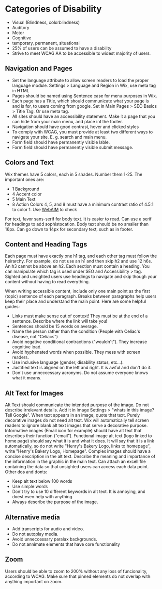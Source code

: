 # Categories of Disability
- Visual (Blindness, colorblindness)
- Auditory
- Motor
- Cognitive
- temporary, permanent, situational
- 25% of users can be assumed to have a disability
- Strive to meet WCAG AA to be accessible to widest majority of users.


## Navigation and Pages
- Set the language attribute to allow screen readers to load the proper language module. Settings > Language and Region in Wix, use meta tag in HTML
- Pages should be named using Sentence case for menu purposes in Wix.
- Each page has a Title, which should communicate what your page is and is for, to users coming from google. Set in Main Pages > SEO Basics > Title Tag. Or use meta tag.
- All sites should have an accessibility statement. Make it a page that you can hide from your main menu, and place int the footer.
- Navigation should have good contrast, hover and clicked styles
- To comply with WCAG, you must provide at least two different ways to navigate your site. E. g. search and main menu.
- Form field should have permanently visible lable.
- Form field should have permanently visible submit message.
  
## Colors and Text
Wix themes have 5 colors, each in 5 shades. Number them 1-25. The important ones are:
- 1 Background
- 4 Accent color
- 5 Main Text
- 8 Action
Colors 4, 5, and 8 must have a minimum contrast ratio of 4.5:1 to color 1. Use [WebAIM](https://webaim.org/resources/contrastchecker/) to check

For text, favor sans-serif for body text. It is easier to read. Can use a serif for headings to add sophistocation.  Body text should be no smaller than 16px. Can go down to 14px for secondary text, such as in footer.

## Content and Heading Tags
Each page must have exactly one h1 tag, and each other tag must follow the heirarchy. For example, do not use an h1 and then skip h2 and use 12 h6s. An h3 cannot be above an h2. Each section must contain a heading. You can manipulate which tag is used under SEO and Accessibility > tag. Sighted and unsighted users use headings to navigate and skip though your content without having to read everything.

When writing accessible content, include only one main point as the first (topic) sentence of each paragraph. Breaks between paragraphs help users keep their place and understand the main point. Here are some helpful guides:
- Links must make sense out of context! They must be at the end of a sentence. Describe where the link will take you!
- Sentences should be 15 words on average.
- Name the person rather than the condition (People with Celiac's disease, not "Celiacs")
- Avoid negative conditional contractions ("wouldn't"). They increase cognitive load.
- Avoid hyphenated words when possible. They mess with screen readers.
- Use inclusive language (gender, disability status, etc...).
- Justified text is aligned on the left and right. It is awful and don't do it.
- Don't use unneccessary acronyms. Do not assume everyone knows what it means.

## Alt Text for Images
Alt Text should communicate the intended purpose of the image. Do not describe irrelevant details. Add it in Image Settings > "whats in this image? Tell Google". When text appears in an image, quote that text. Purely decorative images do not need alt text. Wix will automatically tell screen readers to ignore blank alt text images that serve a decorative purpose. Informative images (Email icon for example) should have alt text that describes their function ("email"). Functional image alt text (logo linked to home page) should say what it is and what it does. It will say that it is a link automatically, so do not write "Henry's Bakery Logo, links to homepage", write "Henry's Bakery Logo, Homepage". Complex images should have a concise description in the alt text. Describe the meaning and importance of the information in the graphic in the main text. Can attach an excell file containing the data so that unsighted users can access each data point.  Other dos and donts:
- Keep alt text below 100 words
- Use simple words
- Don't try to use 10 different keywords in alt text. It is annoying, and doest even help with anything.
- Always describe the purpose of the image.

## Alternative media
- Add transcripts for audio and video. 
- Do not autoplay media.
- Avoid unneccessary paralax backgrounds.
- Do not annimate elements that have core functionality

## Zoom
Users should be able to zoom to 200% without any loss of funcionality, according to WCAG. Make sure that pinned elements do not overlap with anything important on zoom. 
